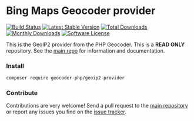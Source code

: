 # Bing Maps Geocoder provider
[![Build Status](https://travis-ci.org/geocoder-php/geoip2-provider.svg?branch=master)](http://travis-ci.org/geocoder-php/geoip2-provider)
[![Latest Stable Version](https://poser.pugx.org/geocoder-php/geoip2-provider/v/stable)](https://packagist.org/packages/geocoder-php/geoip2-provider)
[![Total Downloads](https://poser.pugx.org/geocoder-php/geoip2-provider/downloads)](https://packagist.org/packages/geocoder-php/geoip2-provider)
[![Monthly Downloads](https://poser.pugx.org/geocoder-php/geoip2-provider/d/monthly.png)](https://packagist.org/packages/geocoder-php/geoip2-provider)
[![Software License](https://img.shields.io/badge/license-MIT-brightgreen.svg?style=flat-square)](LICENSE)

This is the GeoIP2 provider from the PHP Geocoder. This is a **READ ONLY** repository. See the
[main repo](https://github.com/geocoder-php/Geocoder) for information and documentation. 

### Install

```bash
composer require geocoder-php/geoip2-provider
```

### Contribute

Contributions are very welcome! Send a pull request to the [main repository](https://github.com/geocoder-php/Geocoder) or 
report any issues you find on the [issue tracker](https://github.com/geocoder-php/Geocoder/issues).
